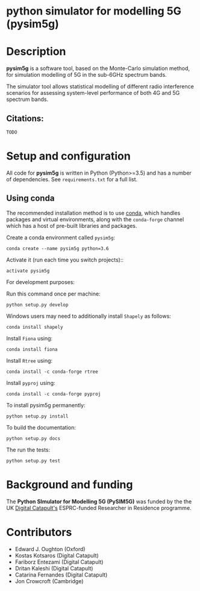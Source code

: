 python simulator for modelling 5G (pysim5g)
===========================================

Description
===========
**pysim5g** is a software tool, based on the Monte-Carlo simulation method, for simulation modelling of 5G in the sub-6GHz spectrum bands.

The simulator tool allows statistical modelling of different radio interference scenarios for assessing system-level performance of both 4G and 5G spectrum bands.

## Citations:
```
TODO
```

Setup and configuration
=======================

All code for **pysim5g** is written in
Python (Python>=3.5) and has a number of dependencies.
See `requirements.txt` for a full list.

Using conda
-----------

The recommended installation method is to use [conda](http://conda.pydata.org/miniconda.html),
which handles packages and virtual environments,
along with the `conda-forge` channel which has a host of pre-built libraries and packages.

Create a conda environment called `pysim5g`:

    conda create --name pysim5g python=3.6

Activate it (run each time you switch projects)::

    activate pysim5g

For development purposes:

Run this command once per machine:

    python setup.py develop

Windows users may need to additionally install `Shapely` as follows:

    conda install shapely

Install `Fiona` using:

    conda install fiona

Install `Rtree` using:

    conda install -c conda-forge rtree

Install `pyproj` using:

    conda install -c conda-forge pyproj

To install pysim5g permanently:

    python setup.py install

To build the documentation:

    python setup.py docs

The run the tests:

    python setup.py test

Background and funding
======================

The **Python SImulator for Modelling 5G (PySIM5G)** was funded by the the
UK [Digital Catapult's](http://www.digicatapult.org.uk) ESPRC-funded Researcher in Residence
programme.

Contributors
============
- Edward J. Oughton (Oxford)
- Kostas Kotsaros (Digital Catapult)
- Fariborz Entezami (Digital Catapult)
- Dritan Kaleshi (Digital Catapult)
- Catarina Fernandes (Digital Catapult)
- Jon Crowcroft (Cambridge)
